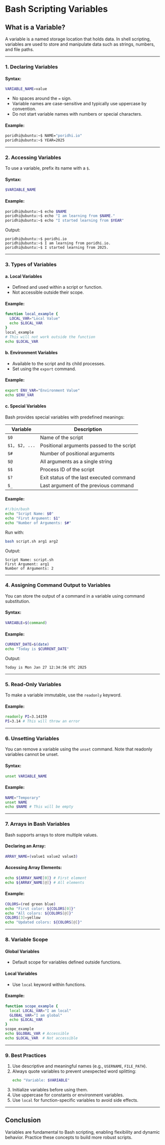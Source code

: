 # Bash Scripting Variables

## What is a Variable?
A variable is a named storage location that holds data. In shell scripting, variables are used to store and manipulate data such as strings, numbers, and file paths.

---

### 1. Declaring Variables

#### Syntax:
```bash
VARIABLE_NAME=value
```
- No spaces around the `=` sign.
- Variable names are case-sensitive and typically use uppercase by convention.
- Do not start variable names with numbers or special characters.

#### Example:
```bash
poridhi@ubuntu:~$ NAME="poridhi.io"
poridhi@ubuntu:~$ YEAR=2025
```

---

### 2. Accessing Variables
To use a variable, prefix its name with a `$`.

#### Syntax:
```bash
$VARIABLE_NAME
```

#### Example:
```bash
poridhi@ubuntu:~$ echo $NAME
poridhi@ubuntu:~$ echo "I am learning from $NAME."
poridhi@ubuntu:~$ echo "I started learning from $YEAR"
```
Output:
```
poridhi@ubuntu:~$ poridhi.io
poridhi@ubuntu:~$ I am learning from poridhi.io.
poridhi@ubuntu:~$ I started learning from 2025.
```

---

### 3. Types of Variables

#### a. Local Variables
- Defined and used within a script or function.
- Not accessible outside their scope.

#### Example:
```bash
function local_example {
  LOCAL_VAR="Local Value"
  echo $LOCAL_VAR
}
local_example
# This will not work outside the function
echo $LOCAL_VAR
```

#### b. Environment Variables
- Available to the script and its child processes.
- Set using the `export` command.

#### Example:
```bash
export ENV_VAR="Environment Value"
echo $ENV_VAR
```

#### c. Special Variables
Bash provides special variables with predefined meanings:

| Variable | Description |
|----------|-------------|
| `$0`     | Name of the script |
| `$1, $2, ...` | Positional arguments passed to the script |
| `$#`     | Number of positional arguments |
| `$@`     | All arguments as a single string |
| `$$`     | Process ID of the script |
| `$?`     | Exit status of the last executed command |
| `$_`     | Last argument of the previous command |

#### Example:
```bash
#!/bin/bash
echo "Script Name: $0"
echo "First Argument: $1"
echo "Number of Arguments: $#"
```
Run with:
```bash
bash script.sh arg1 arg2
```
Output:
```
Script Name: script.sh
First Argument: arg1
Number of Arguments: 2
```

---

### 4. Assigning Command Output to Variables
You can store the output of a command in a variable using command substitution.

#### Syntax:
```bash
VARIABLE=$(command)
```

#### Example:
```bash
CURRENT_DATE=$(date)
echo "Today is $CURRENT_DATE"
```
Output:
```
Today is Mon Jan 27 12:34:56 UTC 2025
```

---

### 5. Read-Only Variables
To make a variable immutable, use the `readonly` keyword.

#### Example:
```bash
readonly PI=3.14159
PI=3.14 # This will throw an error
```

---

### 6. Unsetting Variables
You can remove a variable using the `unset` command. Note that readonly variables cannot be unset.

#### Syntax:
```bash
unset VARIABLE_NAME
```

#### Example:
```bash
NAME="Temporary"
unset NAME
echo $NAME # This will be empty
```

---

### 7. Arrays in Bash Variables
Bash supports arrays to store multiple values.

#### Declaring an Array:
```bash
ARRAY_NAME=(value1 value2 value3)
```

#### Accessing Array Elements:
```bash
echo ${ARRAY_NAME[0]} # First element
echo ${ARRAY_NAME[@]} # All elements
```

#### Example:
```bash
COLORS=(red green blue)
echo "First color: ${COLORS[0]}"
echo "All colors: ${COLORS[@]}"
COLORS[3]=yellow
echo "Updated colors: ${COLORS[@]}"
```

---

### 8. Variable Scope

#### Global Variables
- Default scope for variables defined outside functions.

#### Local Variables
- Use `local` keyword within functions.

#### Example:
```bash
function scope_example {
  local LOCAL_VAR="I am local"
  GLOBAL_VAR="I am global"
  echo $LOCAL_VAR
}
scope_example
echo $GLOBAL_VAR # Accessible
echo $LOCAL_VAR  # Not accessible
```

---

### 9. Best Practices

1. Use descriptive and meaningful names (e.g., `USERNAME`, `FILE_PATH`).
2. Always quote variables to prevent unexpected word splitting:
   ```bash
   echo "Variable: $VARIABLE"
   ```
3. Initialize variables before using them.
4. Use uppercase for constants or environment variables.
5. Use `local` for function-specific variables to avoid side effects.

---

## Conclusion
Variables are fundamental to Bash scripting, enabling flexibility and dynamic behavior. Practice these concepts to build more robust scripts.
